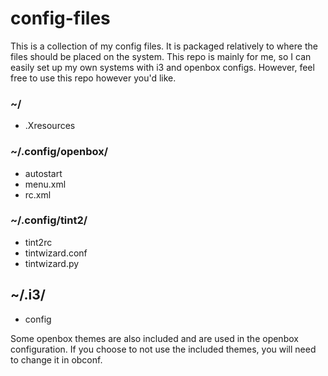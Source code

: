 # config-files
This is a collection of my config files.
It is packaged relatively to where the files should be placed on the system.
This repo is mainly for me, so I can easily set up my own systems with i3 and openbox configs.
However, feel free to use this repo however you'd like.

### ~/
* .Xresources

### ~/.config/openbox/
* autostart
* menu.xml
* rc.xml

### ~/.config/tint2/
* tint2rc
* tintwizard.conf
* tintwizard.py

## ~/.i3/
* config

Some openbox themes are also included and are used in the openbox configuration.
If you choose to not use the included themes, you will need to change it in obconf.

